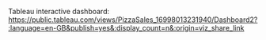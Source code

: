 Tableau interactive dashboard:
https://public.tableau.com/views/PizzaSales_16998013231940/Dashboard2?:language=en-GB&publish=yes&:display_count=n&:origin=viz_share_link
